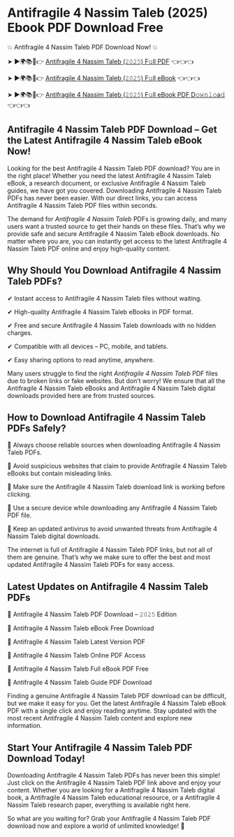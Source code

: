 # Antifragile 4 Nassim Taleb (2025) Ebook PDF Download Free

💥 Antifragile 4 Nassim Taleb PDF Download Now! 💥

➤ ►🌍📚📱👉 [Antifragile 4 Nassim Taleb (𝟸𝟶𝟸𝟻) F𝚞ll PDF](https://getpdf.xyz/antifragile-4-nassim-taleb) 👈👈👈


➤ ►🌍📚📱👉 [Antifragile 4 Nassim Taleb (𝟸𝟶𝟸𝟻) F𝚞ll eBook](https://getpdf.xyz/antifragile-4-nassim-taleb) 👈👈👈


➤ ►🌍📚📱👉 [Antifragile 4 Nassim Taleb (𝟸𝟶𝟸𝟻) F𝚞ll eBook PDF D𝚘𝚠𝚗𝚕𝚘a𝚍](https://getpdf.xyz/antifragile-4-nassim-taleb) 👈👈👈


## Antifragile 4 Nassim Taleb PDF Download – Get the Latest Antifragile 4 Nassim Taleb eBook Now!

Looking for the best Antifragile 4 Nassim Taleb PDF download? You are in the right place! Whether you need the latest Antifragile 4 Nassim Taleb eBook, a research document, or exclusive Antifragile 4 Nassim Taleb guides, we have got you covered. Downloading Antifragile 4 Nassim Taleb PDFs has never been easier. With our direct links, you can access Antifragile 4 Nassim Taleb PDF files within seconds.

The demand for *Antifragile 4 Nassim Taleb* PDFs is growing daily, and many users want a trusted source to get their hands on these files. That’s why we provide safe and secure Antifragile 4 Nassim Taleb eBook downloads. No matter where you are, you can instantly get access to the latest Antifragile 4 Nassim Taleb PDF online and enjoy high-quality content.

## Why Should You Download Antifragile 4 Nassim Taleb PDFs?

✔ Instant access to Antifragile 4 Nassim Taleb files without waiting.

✔ High-quality Antifragile 4 Nassim Taleb eBooks in PDF format.

✔ Free and secure Antifragile 4 Nassim Taleb downloads with no hidden charges.

✔ Compatible with all devices – PC, mobile, and tablets.

✔ Easy sharing options to read anytime, anywhere.

Many users struggle to find the right *Antifragile 4 Nassim Taleb* PDF files due to broken links or fake websites. But don’t worry! We ensure that all the Antifragile 4 Nassim Taleb eBooks and Antifragile 4 Nassim Taleb digital downloads provided here are from trusted sources.

## How to Download Antifragile 4 Nassim Taleb PDFs Safely?

📌 Always choose reliable sources when downloading Antifragile 4 Nassim Taleb PDFs.

📌 Avoid suspicious websites that claim to provide Antifragile 4 Nassim Taleb eBooks but contain misleading links.

📌 Make sure the Antifragile 4 Nassim Taleb download link is working before clicking.

📌 Use a secure device while downloading any Antifragile 4 Nassim Taleb PDF file.

📌 Keep an updated antivirus to avoid unwanted threats from Antifragile 4 Nassim Taleb digital downloads.

The internet is full of Antifragile 4 Nassim Taleb PDF links, but not all of them are genuine. That’s why we make sure to offer the best and most updated Antifragile 4 Nassim Taleb PDFs for easy access.

## Latest Updates on Antifragile 4 Nassim Taleb PDFs

🔹 Antifragile 4 Nassim Taleb PDF Download – 𝟸𝟶𝟸𝟻 Edition

🔹 Antifragile 4 Nassim Taleb eBook Free Download

🔹 Antifragile 4 Nassim Taleb Latest Version PDF

🔹 Antifragile 4 Nassim Taleb Online PDF Access

🔹 Antifragile 4 Nassim Taleb Full eBook PDF Free

🔹 Antifragile 4 Nassim Taleb Guide PDF Download

Finding a genuine Antifragile 4 Nassim Taleb PDF download can be difficult, but we make it easy for you. Get the latest Antifragile 4 Nassim Taleb eBook PDF with a single click and enjoy reading anytime. Stay updated with the most recent Antifragile 4 Nassim Taleb content and explore new information.

## Start Your Antifragile 4 Nassim Taleb PDF Download Today!

Downloading Antifragile 4 Nassim Taleb PDFs has never been this simple! Just click on the Antifragile 4 Nassim Taleb PDF link above and enjoy your content. Whether you are looking for a Antifragile 4 Nassim Taleb digital book, a Antifragile 4 Nassim Taleb educational resource, or a Antifragile 4 Nassim Taleb research paper, everything is available right here.

So what are you waiting for? Grab your Antifragile 4 Nassim Taleb PDF download now and explore a world of unlimited knowledge! 🚀